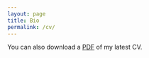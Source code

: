 ```yaml
---
layout: page
title: Bio
permalink: /cv/
---
```


You can also download a [PDF](/files/briane_samson_cv.pdf) of my latest CV.
